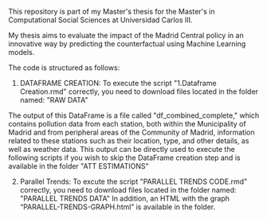 This repository is part of my Master's thesis for the Master's in Computational Social Sciences at Universidad Carlos III.

My thesis aims to evaluate the impact of the Madrid Central policy in an innovative way by predicting the counterfactual using Machine Learning models.

The code is structured as follows:

1. DATAFRAME CREATION: To execute the script "1.Dataframe Creation.rmd" correctly, you need to download files located in the folder named: "RAW DATA"
   
The output of this DataFrame is a file called "df_combined_complete," which contains pollution data from each station, both within the Municipality of Madrid and from peripheral areas of the Community of Madrid, information related to these stations such as their location, type, and other details, as well as weather data.
This output can be directly used to execute the following scripts if you wish to skip the DataFrame creation step and is available in the folder "ATT ESTIMATIONS"

2. Parallel Trends: To excute the script "PARALLEL TRENDS CODE.rmd" correctly, you need to download files located in the folder named: "PARALLEL TRENDS DATA"
In addition, an HTML with the graph “PARALLEL-TRENDS-GRAPH.html” is available in the folder.
